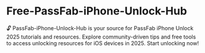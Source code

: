# Free-PassFab-iPhone-Unlock-Hub
🔓 PassFab-iPhone-Unlock-Hub is your source for PassFab iPhone Unlock 2025 tutorials and resources. Explore community-driven tips and free tools to access unlocking resources for iOS devices in 2025. Start unlocking now!
